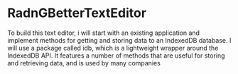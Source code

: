 # RadnGBetterTextEditor
To build this text editor, i will start with an existing application and implement methods for getting and storing data to an IndexedDB database. I will use a package called idb, which is a lightweight wrapper around the IndexedDB API. It features a number of methods that are useful for storing and retrieving data, and is used by many companies
